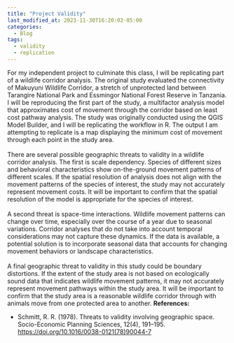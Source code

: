 ```yaml
---
title: "Project Validity"
last_modified_at: 2023-11-30T16:20:02-05:00
categories:
  - Blog
tags:
  - validity
  - replication
---
```

For my independent project to culminate this class, I will be replicating part of a wildlife corridor analysis.
The original study evaluated the connectivity of Makuyuni Wildlife Corridor, a stretch of unprotected land between Tarangire National Park and Essmingor National Forest Reserve in Tanzania.
I will be reproducing the first part of the study, a multifactor analysis model that approximates cost of movement through the corridor based on least cost pathway analysis.
The study was originally conducted using the QGIS Model Builder, and I will be replicating the workflow in R.
The output I am attempting to replicate is a map displaying the minimum cost of movement through each point in the study area.\
\
There are several possible geographic threats to validity in a wildlife corridor analysis.
The first is scale dependency.
Species of different sizes and behavioral characteristics show on-the-ground movement patterns of different scales.
If the spatial resolution of analysis does not align with the movement patterns of the species of interest, the study may not accurately represent movement costs.
It will be important to confirm that the spatial resolution of the model is appropriate for the species of interest.\
\
A second threat is space-time interactions.
Wildlife movement patterns can change over time, especially over the course of a year due to seasonal variations.
Corridor analyses that do not take into account temporal considerations may not capture these dynamics.
If the data is available, a potential solution is to incorporate seasonal data that accounts for changing movement behaviors or landscape characteristics.\
\
A final geographic threat to validity in this study could be boundary distortions.
If the extent of the study area is not based on ecologically sound data that indicates wildlife movement patterns, it may not accurately represent movement pathways within the study area.
It will be important to confirm that the study area is a reasonable wildlife corridor through with animals move from one protected area to another.
**References:**
- Schmitt, R. R. (1978). Threats to validity involving geographic space. Socio-Economic Planning Sciences, 12(4), 191–195. https://doi.org/10.1016/0038-0121(78)90044-7
